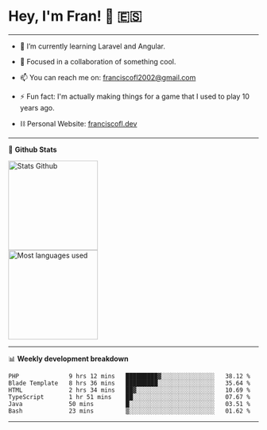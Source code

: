 # Hey, I'm Fran! 👋 :es:

-------

- 🌱 I’m currently learning Laravel and Angular.

- 👯 Focused in a collaboration of something cool.

- 📫 You can reach me on: franciscofl2002@gmail.com

- ⚡ Fun fact: I'm actually making things for a game that I used to play 10 years ago.

- ⛓  Personal Website: [franciscofl.dev](https://www.franciscofl.dev/)

-------

📝 **Github Stats**


<div align="left">
  <img height="180em" src="https://github-readme-stats.vercel.app/api?username=franciscofl12&count_private=true&show_icons=true&theme=dracula&bg_color=-45deg,282A36,3D3344" alt="Stats Github"/>
  <br>
  <img height="180em" src="https://github-readme-stats.vercel.app/api/top-langs/?username=franciscofl12&count_private&theme=dracula&bg_color=-45deg,282A36,3D3344&layout=compact&langs_count=6" alt="Most languages used"/>
</div>

-------

📊 **Weekly development breakdown**


<!--START_SECTION:waka-->

```text
PHP              9 hrs 12 mins   █████████▓░░░░░░░░░░░░░░░   38.12 %
Blade Template   8 hrs 36 mins   █████████░░░░░░░░░░░░░░░░   35.64 %
HTML             2 hrs 34 mins   ██▓░░░░░░░░░░░░░░░░░░░░░░   10.69 %
TypeScript       1 hr 51 mins    ██░░░░░░░░░░░░░░░░░░░░░░░   07.67 %
Java             50 mins         █░░░░░░░░░░░░░░░░░░░░░░░░   03.51 %
Bash             23 mins         ▒░░░░░░░░░░░░░░░░░░░░░░░░   01.62 %
```

<!--END_SECTION:waka-->

-------

